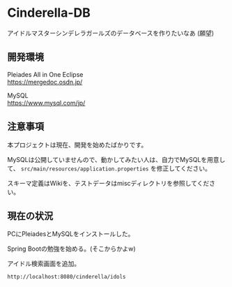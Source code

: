 # Cinderella-DB

アイドルマスターシンデレラガールズのデータベースを作りたいなあ (願望)

## 開発環境

Pleiades All in One Eclipse<br>
https://mergedoc.osdn.jp/

MySQL<br>
https://www.mysql.com/jp/

## 注意事項

本プロジェクトは現在、開発を始めたばかりです。

MySQLは公開していませんので、動かしてみたい人は、自力でMySQLを用意して、
`src/main/resources/application.properties` を修正してください。

スキーマ定義はWikiを、テストデータはmiscディレクトリを参照してください。

## 現在の状況

PCにPleiadesとMySQLをインストールした。

Spring Bootの勉強を始める。(そこからかよw)

アイドル検索画面を追加。

    http://localhost:8080/cinderella/idols
